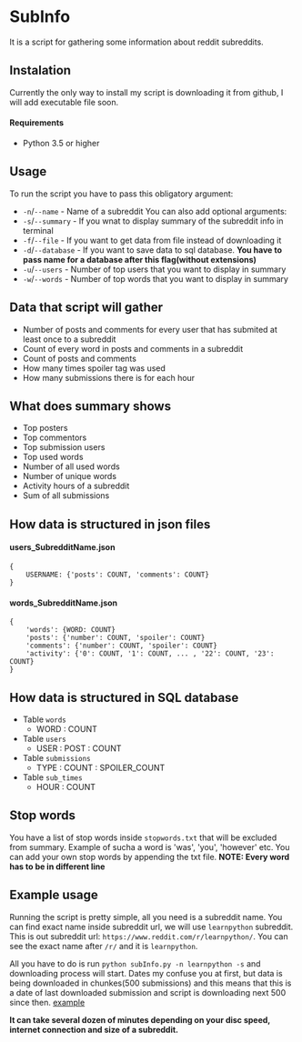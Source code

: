 # SubInfo
It is a script for gathering some information about reddit subreddits.

## Instalation
Currently the only way to install my script is downloading it from github, I will add executable file soon.

#### Requirements
- Python 3.5 or higher

## Usage
To run the script you have to pass this obligatory argument:
- `-n`/`--name` - Name of a subreddit
You can also add optional arguments:
- `-s`/`--summary` - If you wnat to display summary of the subreddit info in terminal
- `-f`/`--file` - If you want to get data from file instead of downloading it
- `-d`/`--database` - If you want to save data to sql database. **You have to pass name for a database after this flag(without extensions)**
- `-u`/`--users` - Number of top users that you want to display in summary
- `-w`/`--words` - Number of top words that you want to display in summary

## Data that script will gather
- Number of posts and comments for every user that has submited at least once to a subreddit
- Count of every word in posts and comments in a subreddit
- Count of posts and comments
- How many times spoiler tag was used
- How many submissions there is for each hour

## What does summary shows
- Top posters
- Top commentors
- Top submission users
- Top used words
- Number of all used words
- Number of unique words
- Activity hours of a subreddit
- Sum of all submissions

## How data is structured in json files
#### users_SubredditName.json
    {
        USERNAME: {'posts': COUNT, 'comments': COUNT}
    }

#### words_SubredditName.json
    {
        'words': {WORD: COUNT}
        'posts': {'number': COUNT, 'spoiler': COUNT}
        'comments': {'number': COUNT, 'spoiler': COUNT}
        'activity': {'0': COUNT, '1': COUNT, ... , '22': COUNT, '23': COUNT}
    }

## How data is structured in SQL database
- Table `words`
    - WORD : COUNT 
- Table `users`
    - USER : POST : COUNT
- Table `submissions`
    - TYPE : COUNT : SPOILER_COUNT
- Table `sub_times`
    - HOUR : COUNT

## Stop words
You have a list of stop words inside `stopwords.txt` that will be excluded from summary. Example of sucha a word is 'was', 'you', 'however' etc. You can add your own stop words by appending the txt file. **NOTE: Every word has to be in different line** 

## Example usage
Running the script is pretty simple, all you need is a subreddit name. You can find exact name inside subreddit url, we will use `learnpython` subreddit.
This is out subreddit url: `https://www.reddit.com/r/learnpython/`. You can see the exact name after `/r/` and it is `learnpython`.

All you have to do is run `python subInfo.py -n learnpython -s` and downloading process will start. Dates my confuse you at first, but data is being downloaded in chunkes(500 submissions) and this means that this is a date of last downloaded submission and script is downloading next 500 since then.
[example](https://github.com/kubapilch/SubInfo/blob/master/examples/subInf.JPG)

**It can take several dozen of minutes depending on your disc speed, internet connection and size of a subreddit.**